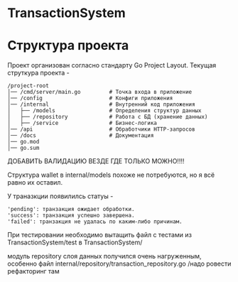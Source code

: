 # TransactionSystem


# Структура проекта

Проект организован согласно стандарту Go Project Layout.
Текущая струткура проекта - 

	/project-root
	│── /cmd/server/main.go         # Точка входа в приложение
	│── /config                     # Конфиги приложения
	│── /internal                   # Внутренний код приложения
	│   ├── /models                 # Определения структур данных
	│   ├── /repository             # Работа с БД (хранение данных)
	│   ├── /service                # Бизнес-логика
	│── /api                        # Обработчики HTTP-запросов
	│── /docs                       # Документация
	│── go.mod
	│── go.sum

ДОБАВИТЬ ВАЛИДАЦИЮ ВЕЗДЕ ГДЕ ТОЛЬКО МОЖНО!!!!

Структура wallet в internal/models похоже не потребуются, но я всё равно их оставил.

У траназкции появилилсь статуы - 

	'pending': транзакция ожидает обработки.
	'success': транзакция успешно завершена.
	'failed': транзакция не удалась по каким-либо причинам.

При тестировании необходимо вытащить файл с тестами из TransactionSystem/test в TransactionSystem/

модуль repository слоя данных получился очень нагруженным, особенно файл internal/repository/transaction_repository.go
/надо ровести рефакторинг там

